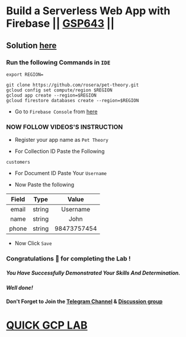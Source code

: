 # Build a Serverless Web App with Firebase || [GSP643](https://www.cloudskillsboost.google/focuses/8391?parent=catalog) ||

## Solution [here](https://youtu.be/TvrQTmJaZYA)

### Run the following Commands in `IDE`
```
export REGION=
```
```
git clone https://github.com/rosera/pet-theory.git
gcloud config set compute/region $REGION
gcloud app create --region=$REGION
gcloud firestore databases create --region=$REGION
```
* Go to `Firebase Console` from [here](https://console.firebase.google.com/)

### NOW FOLLOW VIDEOS'S INSTRUCTION

* Register your app name as `Pet Theory`

* For Collection ID Paste the Following

```
customers
```

* For Document ID Paste Your `Username`

* Now Paste the following

| Field |  Type  | Value |
| :---: | :----: | :----: |
| email | string | Username |
| name  | string | John |
| phone | string | 98473757454 |

* Now Click `Save`

### Congratulations 🎉 for completing the Lab !

##### *You Have Successfully Demonstrated Your Skills And Determination.*

#### *Well done!*

#### Don't Forget to Join the [Telegram Channel](https://t.me/quickgcplab) & [Discussion group](https://t.me/quickgcplabchats)

# [QUICK GCP LAB](https://www.youtube.com/@quickgcplab)
